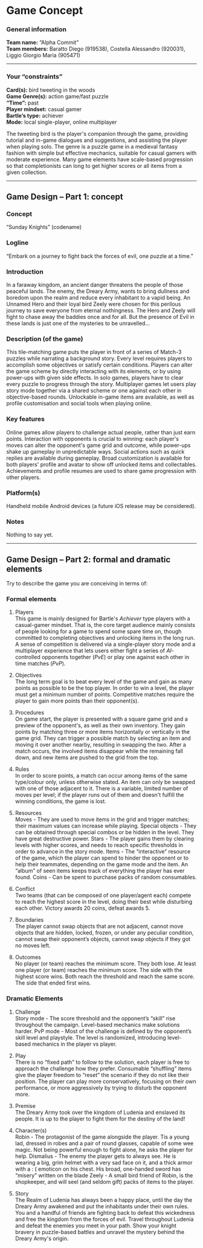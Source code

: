 # Game Concept

### General information
**Team name:** “Alpha Commit”  
**Team members:** Baratto Diego (919538), Costella Alessandro (920031), Liggio Giorgio Maria (905471)

---

### Your “constraints”
**Card(s):** bird tweeting in the woods  
**Game Genre(s):** action game/fast puzzle  
**“Time”:** past  
**Player mindset:** casual gamer  
**Bartle’s type:** achiever  
**Mode:** local single-player, online multiplayer

The tweeting bird is the player's companion through the game, providing tutorial and in-game dialogues and suggestions, and assisting the player when playing solo. The genre is a puzzle game in a medieval fantasy fashion with simple but effective mechanics, suitable for casual gamers with moderate experience. Many game elements have scale-based progression so that completionists can long to get higher scores or all items from a given collection.

---

## Game Design – Part 1: concept

### Concept
“Sunday Knights” (codename)

### Logline
“Embark on a journey to fight back the forces of evil, one puzzle at a time.”

### Introduction
In a faraway kingdom, an ancient danger threatens the people of those peaceful lands. The enemy, the Dreary Army, wants to bring dullness and boredom upon the realm and reduce every inhabitant to a vapid being. An Unnamed Hero and their loyal bird Zeely were chosen for this perilous journey to save everyone from eternal nothingness. The Hero and Zeely will fight to chase away the baddies once and for all. But the presence of Evil in these lands is just one of the mysteries to be unravelled...

### Description (of the game)
This tile-matching game puts the player in front of a series of Match-3 puzzles while narrating a background story. Every level requires players to accomplish some objectives or satisfy certain conditions. Players can alter the game scheme by directly interacting with its elements, or by using power-ups with given side effects. In solo games, players have to clear every puzzle to progress through the story. Multiplayer games let users play story mode together via a shared scheme or one against each other in objective-based rounds. Unlockable in-game items are available, as well as profile customisation and social tools when playing online.

### Key features
Online games allow players to challenge actual people, rather than just earn points. Interaction with opponents is crucial to winning: each player's moves can alter the opponent's game grid and outcome, while power-ups shake up gameplay in unpredictable ways. Social actions such as quick replies are available during gameplay. Broad customization is available for both players' profile and avatar to show off unlocked items and collectables. Achievements and profile resumes are used to share game progression with other players.

### Platform(s)
Handheld mobile Android devices (a future iOS release may be considered).

### Notes
Nothing to say yet.

---

## Game Design – Part 2: formal and dramatic elements
Try to describe the game you are conceiving in terms of:

### Formal elements
1. Players  
This game is mainly designed for Bartle's *Achiever* type players with a casual-gamer mindset. That is, the core target audience mainly consists of people looking for a game to spend some spare time on, though committed to completing objectives and unlocking items in the long run. A sense of competition is delivered via a single-player story mode and a multiplayer experience that lets users either fight a series of *AI*-controlled opponents together (*PvE*) or play one against each other in time matches (*PvP*).

2. Objectives  
The long term goal is to beat every level of the game and gain as many points as possible to be the top player. In order to win a level, the player must get a minimum number of points. Competitive matches require the player to gain more points than their opponent(s).

3. Procedures  
On game start, the player is presented with a square game grid and a preview of the opponent's, as well as their own inventory. They gain points by matching three or more items horizontally or vertically in the game grid. They can trigger a possible match by selecting an item and moving it over another nearby, resulting in swapping the two. After a match occurs, the involved items disappear while the remaining fall down, and new items are pushed to the grid from the top.

4. Rules  
In order to score points, a match can occur among items of the same type/colour only, unless otherwise stated. An item can only be swapped with one of those adjacent to it. There is a variable, limited number of moves per level; if the player runs out of them and doesn't fulfill the winning conditions, the game is lost.

5. Resources  
Moves - They are used to move items in the grid and trigger matches; their maximum values can increase while playing.
Special objects - They can be obtained through special combos or be hidden in the level. They have great destructive power.
Stars - The player gains them by clearing levels with higher scores, and needs to reach specific thresholds in order to advance in the story mode.
Items - The “interactive” resource of the game, which the player can spend to hinder the opponent or to help their teammates, depending on the game mode and the item. An “album” of seen items keeps track of everything the player has ever found.
Coins - Can be spent to purchase packs of random consumables.

6. Conflict  
Two teams (that can be composed of one player/agent each) compete to reach the highest score in the level, doing their best while disturbing each other. Victory awards 20 coins, defeat awards 5.

7. Boundaries  
The player cannot swap objects that are not adjacent, cannot move objects that are hidden, locked, frozen, or under any peculiar condition, cannot swap their opponent’s objects, cannot swap objects if they got no moves left.

8. Outcomes  
No player (or team) reaches the minimum score. They both lose.
At least one player (or team) reaches the minimum score. The side with the highest score wins.
Both reach the threshold and reach the same score. The side that ended first wins.

### Dramatic Elements
1. Challenge  
Story mode - The score threshold and the opponent’s “skill” rise throughout the campaign. Level-based mechanics make solutions harder.
PvP mode - Most of the challenge is defined by the opponent’s skill level and playstyle. The level is randomized, introducing level-based mechanics in the player vs player.

2. Play  
There is no “fixed path” to follow to the solution, each player is free to approach the challenge how they prefer. Consumable “shuffling” items give the player freedom to “reset” the scenario if they do not like their position. The player can play more conservatively, focusing on their own performance, or more aggressively by trying to disturb the opponent more.

3. Premise  
The Dreary Army took over the kingdom of Ludenia and enslaved its people. It is up to the player to fight them for the destiny of the land!

4. Character(s)  
Robin - The protagonist of the game alongside the player. Tis a young lad, dressed in robes and a pair of round glasses, capable of some wee magic. Not being powerful enough to fight alone, he asks the player for help.
Dismalius - The enemy the player gets to always see. He is wearing a big, grim helmet with a very sad face on it, and a thick armor with a : ( emoticon on his chest. His broad, one-handed sword has “misery” written on the blade
Zeely - A small bird friend of Robin, is the shopkeeper, and will seel (and seldom gift) packs of items to the player.

5. Story  
The Realm of Ludenia has always been a happy place, until the day the Dreary Army awakened and put the inhabitants under their own rules. You and a handful of friends are fighting back to defeat this wickedness and free the kingdom from the forces of evil. Travel throughout Ludenia and defeat the enemies you meet in your path. Show your knight bravery in puzzle-based battles and unravel the mystery behind the Dreary Army's origin.

